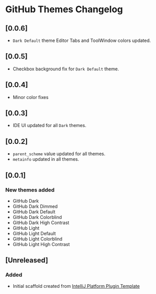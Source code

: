 <!-- Keep a Changelog guide -> https://keepachangelog.com -->

# GitHub Themes Changelog
## [0.0.6]
- `Dark Default` theme Editor Tabs and ToolWindow colors updated.
## [0.0.5]
- Checkbox background fix for `Dark Default` theme.
## [0.0.4]
- Minor color fixes
## [0.0.3]
- IDE UI updated for all `Dark` themes. 

## [0.0.2]

- `parent_scheme` value updated for all  themes.
- `metainfo` updated in all themes.

## [0.0.1]

### New themes added
- GitHub Dark
- GitHub Dark Dimmed
- GitHub Dark Default
- GitHub Dark Colorblind
- GitHub Dark High Contrast
- GitHub Light
- GitHub Light Default
- GitHub Light Colorblind
- GitHub Light High Contrast

## [Unreleased]
### Added
- Initial scaffold created from [IntelliJ Platform Plugin Template](https://github.com/JetBrains/intellij-platform-plugin-template)
